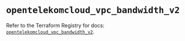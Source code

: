 # `opentelekomcloud_vpc_bandwidth_v2`

Refer to the Terraform Registry for docs: [`opentelekomcloud_vpc_bandwidth_v2`](https://registry.terraform.io/providers/opentelekomcloud/opentelekomcloud/1.36.8/docs/resources/vpc_bandwidth_v2).
